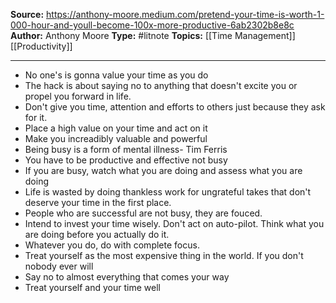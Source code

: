---
---
**Source:** https://anthony-moore.medium.com/pretend-your-time-is-worth-1-000-hour-and-youll-become-100x-more-productive-6ab2302b8e8c
**Author:** Anthony Moore
**Type:** #litnote 
**Topics:** [[Time Management]] [[Productivity]]

----
- No one's is gonna value your time as you do
- The hack is about saying no to anything that doesn't excite you or propel you forward in life.
- Don't give you time, attention and efforts to others just because they ask for it.
- Place a high value on your time and act on it
- Make you increadibly valuable and powerful
- Being busy is a form of mental illness- Tim Ferris
- You have to be productive and effective not busy
- If you are busy, watch what you are doing and assess what you are doing
- Life is wasted by doing thankless work for ungrateful takes that don't deserve your time in the first place.
- People who are successful are not busy, they are fouced.
- Intend to invest your time wisely. Don't act on auto-pilot. Think what you are doing before you actually do it. 
- Whatever you do, do with complete focus. 
- Treat yourself as the most expensive thing in the world. If you don't nobody ever will
- Say no to almost everything that comes your way
- Treat yourself and your time well

